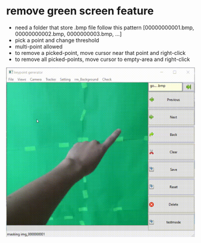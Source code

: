 # remove green screen feature
* need a folder that store .bmp file follow this pattern
[00000000001.bmp, 00000000002.bmp, 0000000003.bmp, ...]
* pick a point and change threshold
* multi-point allowed
* to remove a picked-point, move cursor near that point and right-click
* to remove all picked-points, move cursor to empty-area and right-click

![alt text](https://github.com/s0ngkran/keypoint_dataset/blob/master/example/b8t7ZUdOp8%2000_00_00-00_00_30.gif)
